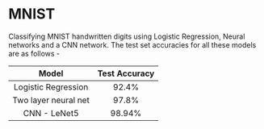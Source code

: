 # MNIST
Classifying MNIST handwritten digits using Logistic Regression, Neural networks and a CNN network. The test set accuracies for all these models are as follows - 

|         Model        | Test Accuracy |
|:--------------------:|:-------------:|
| Logistic Regression  | 92.4%         |
| Two layer neural net | 97.8%         |
| CNN - LeNet5         | 98.94%        | 
